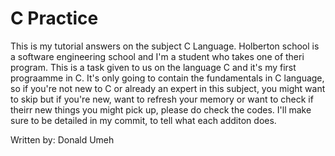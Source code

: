 # C Practice
This is my tutorial answers on the subject C Language. Holberton school is a software engineering school and I'm a student who takes one of theri program. This is a task given to us on the language C and it's my first prograamme in C. It's only going to contain the fundamentals in C language, so if you're not new to C or already an expert in this subject, you might want to skip but if you're new, want to refresh your memory or want to check if theirr new things you might pick up, please do check the codes. I'll make sure to be detailed in my commit, to tell what each additon does.

Written by:
Donald Umeh